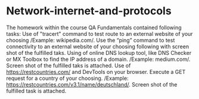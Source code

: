 # Network-internet-and-protocols
The homework within the course QA Fundamentals contained following tasks:
Use of "tracert" command to test route to an external website of your choosing /Example: wikipedia.com/.
Use the “ping” command to test connectivity to an external website of your choosing following with screen shot of the fulfilled taks.
Using of online DNS lookup tool, like DNS Checker or MX Toolbox to find the IP address of a domain. /Example: medium.com/. Screen shot of the fulfilled taks is attached.
Use of https://restcountries.com/ and DevTools on your browser. Execute a GET request for a country of your choosing. /Example: https://restcountries.com/v3.1/name/deutschland/. Screen shot of the fulfilled task is attached.
